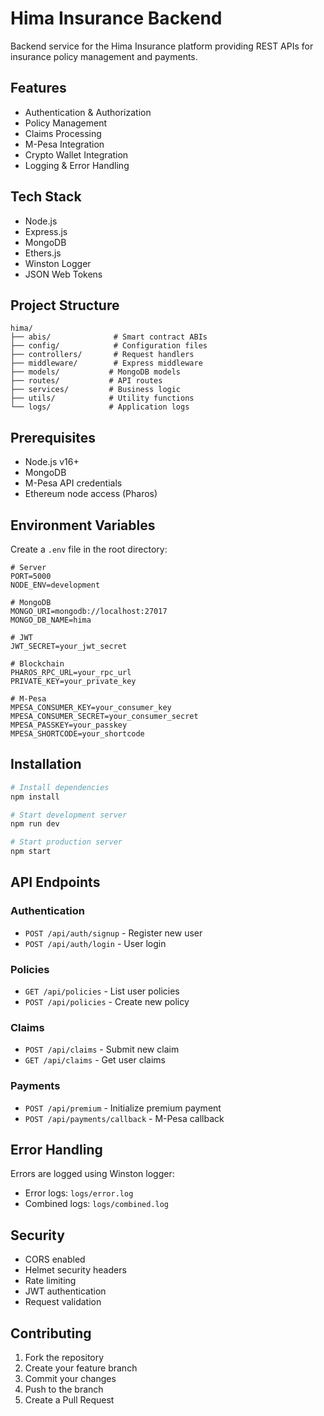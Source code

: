 # Hima Insurance Backend

Backend service for the Hima Insurance platform providing REST APIs for insurance policy management and payments.

## Features

- Authentication & Authorization
- Policy Management
- Claims Processing
- M-Pesa Integration
- Crypto Wallet Integration
- Logging & Error Handling

## Tech Stack

- Node.js
- Express.js
- MongoDB
- Ethers.js
- Winston Logger
- JSON Web Tokens

## Project Structure

```
hima/
├── abis/              # Smart contract ABIs
├── config/            # Configuration files
├── controllers/       # Request handlers
├── middleware/        # Express middleware
├── models/           # MongoDB models
├── routes/           # API routes
├── services/         # Business logic
├── utils/            # Utility functions
└── logs/             # Application logs
```

## Prerequisites

- Node.js v16+
- MongoDB
- M-Pesa API credentials
- Ethereum node access (Pharos)

## Environment Variables

Create a `.env` file in the root directory:

```env
# Server
PORT=5000
NODE_ENV=development

# MongoDB
MONGO_URI=mongodb://localhost:27017
MONGO_DB_NAME=hima

# JWT
JWT_SECRET=your_jwt_secret

# Blockchain
PHAROS_RPC_URL=your_rpc_url
PRIVATE_KEY=your_private_key

# M-Pesa
MPESA_CONSUMER_KEY=your_consumer_key
MPESA_CONSUMER_SECRET=your_consumer_secret
MPESA_PASSKEY=your_passkey
MPESA_SHORTCODE=your_shortcode
```

## Installation

```bash
# Install dependencies
npm install

# Start development server
npm run dev

# Start production server
npm start
```

## API Endpoints

### Authentication
- `POST /api/auth/signup` - Register new user
- `POST /api/auth/login` - User login

### Policies
- `GET /api/policies` - List user policies
- `POST /api/policies` - Create new policy

### Claims
- `POST /api/claims` - Submit new claim
- `GET /api/claims` - Get user claims

### Payments
- `POST /api/premium` - Initialize premium payment
- `POST /api/payments/callback` - M-Pesa callback

## Error Handling

Errors are logged using Winston logger:
- Error logs: `logs/error.log`
- Combined logs: `logs/combined.log`

## Security

- CORS enabled
- Helmet security headers
- Rate limiting
- JWT authentication
- Request validation

## Contributing

1. Fork the repository
2. Create your feature branch
3. Commit your changes
4. Push to the branch
5. Create a Pull Request